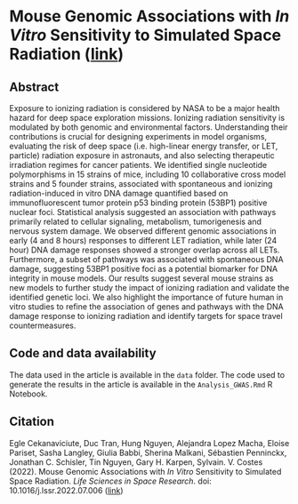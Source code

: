 # Mouse Genomic Associations with <i>In Vitro</i> Sensitivity to Simulated Space Radiation ([link](https://www.sciencedirect.com/science/article/pii/S2214552422000487)) 
## Abstract
Exposure to ionizing radiation is considered by NASA to be a major health hazard for deep space exploration missions. Ionizing radiation sensitivity is modulated by both genomic and environmental factors. Understanding their contributions is crucial for designing experiments in model organisms, evaluating the risk of deep space (i.e. high-linear energy transfer, or LET, particle) radiation exposure in astronauts, and also selecting therapeutic irradiation regimes for cancer patients. We identified single nucleotide polymorphisms in 15 strains of mice, including 10 collaborative cross model strains and 5 founder strains, associated with spontaneous and ionizing radiation-induced in vitro DNA damage quantified based on immunofluorescent tumor protein p53 binding protein (53BP1) positive nuclear foci. Statistical analysis suggested an association with pathways primarily related to cellular signaling, metabolism, tumorigenesis and nervous system damage. We observed different genomic associations in early (4 and 8 hours) responses to different LET radiation, while later (24 hour) DNA damage responses showed a stronger overlap across all LETs. Furthermore, a subset of pathways was associated with spontaneous DNA damage, suggesting 53BP1 positive foci as a potential biomarker for DNA integrity in mouse models. Our results suggest several mouse strains as new models to further study the impact of ionizing radiation and validate the identified genetic loci. We also highlight the importance of future human in vitro studies to refine the association of genes and pathways with the DNA damage response to ionizing radiation and identify targets for space travel countermeasures.
## Code and data availability
The data used in the article is available in the `data` folder. The code used to generate the results in the article is available in the `Analysis_GWAS.Rmd` R Notebook.
## Citation
Egle Cekanaviciute, Duc Tran, Hung Nguyen, Alejandra Lopez Macha, Eloise Pariset, Sasha Langley, Giulia Babbi, Sherina Malkani, Sébastien Penninckx, Jonathan C. Schisler, Tin Nguyen, Gary H. Karpen, Sylvain. V. Costes (2022). Mouse Genomic Associations with <i>In Vitro</i> Sensitivity to Simulated Space Radiation. <i>Life Sciences in Space Research</i>. doi: 10.1016/j.lssr.2022.07.006 ([link](https://www.sciencedirect.com/science/article/pii/S2214552422000487)) 
